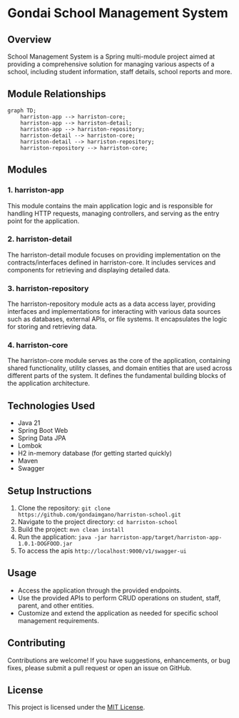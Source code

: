 # Gondai School Management System

## Overview
School Management System is a Spring multi-module project aimed at providing a comprehensive solution for managing various aspects of a school, including student information, staff details, school reports and more.

## Module Relationships

```mermaid
graph TD;
    harriston-app --> harriston-core;
    harriston-app --> harriston-detail;
    harriston-app --> harriston-repository;
    harriston-detail --> harriston-core;
    harriston-detail --> harriston-repository;
    harriston-repository --> harriston-core;
```

## Modules

### 1. harriston-app
This module contains the main application logic and is responsible for handling HTTP requests, managing controllers, and serving as the entry point for the application.

### 2. harriston-detail
The harriston-detail module focuses on providing implementation on the contracts/interfaces defined in harriston-core. It includes services and components for retrieving and displaying detailed data.

### 3. harriston-repository
The harriston-repository module acts as a data access layer, providing interfaces and implementations for interacting with various data sources such as databases, external APIs, or file systems. It encapsulates the logic for storing and retrieving data.

### 4. harriston-core
The harriston-core module serves as the core of the application, containing shared functionality, utility classes, and domain entities that are used across different parts of the system. It defines the fundamental building blocks of the application architecture.

## Technologies Used
- Java 21
- Spring Boot Web
- Spring Data JPA
- Lombok
- H2 in-memory database (for getting started quickly)
- Maven
- Swagger

## Setup Instructions
1. Clone the repository: `git clone https://github.com/gondaimgano/harriston-school.git`
2. Navigate to the project directory: `cd harriston-school`
3. Build the project: `mvn clean install`
4. Run the application: `java -jar harriston-app/target/harriston-app-1.0.1-DOGFOOD.jar`
5. To access the apis `http://localhost:9000/v1/swagger-ui`


## Usage
- Access the application through the provided endpoints.
- Use the provided APIs to perform CRUD operations on student, staff, parent, and other entities.
- Customize and extend the application as needed for specific school management requirements.

## Contributing
Contributions are welcome! If you have suggestions, enhancements, or bug fixes, please submit a pull request or open an issue on GitHub.

## License
This project is licensed under the [MIT License](LICENSE).
